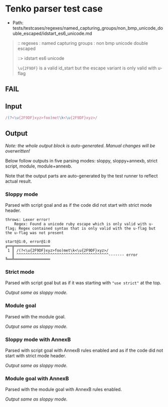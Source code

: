 # Tenko parser test case

- Path: tests/testcases/regexes/named_capturing_groups/non_bmp_unicode_double_escaped/idstart_es6_unicode.md

> :: regexes : named capturing groups : non bmp unicode double escaped
>
> ::> idstart es6 unicode
>
> `\u{2F9DF}` is a valid id_start but the escape variant is only valid with u-flag

## FAIL

## Input

`````js
/(?<\u{2F9DF}xyz>foo)met\k<\u{2F9DF}xyz>/
`````

## Output

_Note: the whole output block is auto-generated. Manual changes will be overwritten!_

Below follow outputs in five parsing modes: sloppy, sloppy+annexb, strict script, module, module+annexb.

Note that the output parts are auto-generated by the test runner to reflect actual result.

### Sloppy mode

Parsed with script goal and as if the code did not start with strict mode header.

`````
throws: Lexer error!
    Regex: Found a unicode ruby escape which is only valid with u-flag; Regex contained syntax that is only valid with the u-flag but the u-flag was not present

start@1:0, error@1:0
╔══╦════════════════
 1 ║ /(?<\u{2F9DF}xyz>foo)met\k<\u{2F9DF}xyz>/
   ║ ^^^^^^^^^^^^^^^^^^^^^^^^^^^^^^^^^^^^^^^^^------- error
╚══╩════════════════

`````

### Strict mode

Parsed with script goal but as if it was starting with `"use strict"` at the top.

_Output same as sloppy mode._

### Module goal

Parsed with the module goal.

_Output same as sloppy mode._

### Sloppy mode with AnnexB

Parsed with script goal with AnnexB rules enabled and as if the code did not start with strict mode header.

_Output same as sloppy mode._

### Module goal with AnnexB

Parsed with the module goal with AnnexB rules enabled.

_Output same as sloppy mode._
